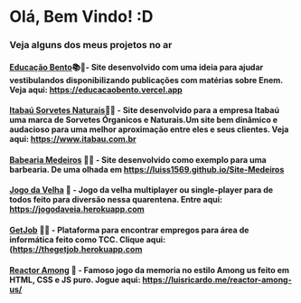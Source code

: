 # Olá, Bem Vindo! :D

### Veja alguns dos meus projetos no ar

#### [Educação Bento](https://educacaobento.vercel.app)📚🎒- Site desenvolvido com uma ideia para ajudar vestibulandos disponibilizando publicações com matérias sobre Enem. Veja aqui: https://educacaobento.vercel.app

#### [Itabaú Sorvetes Naturais](https://www.itabau.com.br)🍦‍🍨 - Site desenvolvido para a empresa Itabaú uma marca de Sorvetes Órganicos e Naturais.Um site bem dinâmico e audacioso para uma melhor aproximação entre eles e seus clientes. Veja aqui: https://www.itabau.com.br

#### [Babearia Medeiros](https://luiss1569.github.io/Site-Medeiros/) ✍🏼 - Site desenvolvido como exemplo para uma barbearia. De uma olhada em https://luiss1569.github.io/Site-Medeiros

#### [Jogo da Velha](https://jogodaveia.herokuapp.com/) 🎰 - Jogo da velha multiplayer ou single-player para de todos feito para diversão nessa quarentena. Entre aqui: https://jogodaveia.herokuapp.com

#### [GetJob](https://thegetjob.herokuapp.com/) 👨‍🏭 - Plataforma para encontrar empregos para área de informática feito como TCC. Clique aqui: (https://thegetjob.herokuapp.com

#### [Reactor Among](https://luisricardo.me/reactor-among-us/) 🐍 - Famoso jogo da memoria no estilo Among us feito em HTML, CSS e JS puro. Jogue aqui: https://luisricardo.me/reactor-among-us/
